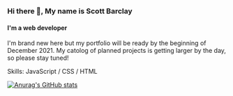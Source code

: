 ### Hi there 👋, My name is Scott Barclay
#### I'm a web developer

I'm brand new here but my portfolio will be ready by the beginning of December 2021. My catolog of planned projects is getting larger by the day, so please stay tuned! 

Skills: JavaScript / CSS / HTML







[![Anurag's GitHub stats](https://github-readme-stats.vercel.app/api?username=sbrcly)](https://github.com/anuraghazra/github-readme-stats$theme=gruvbox)

